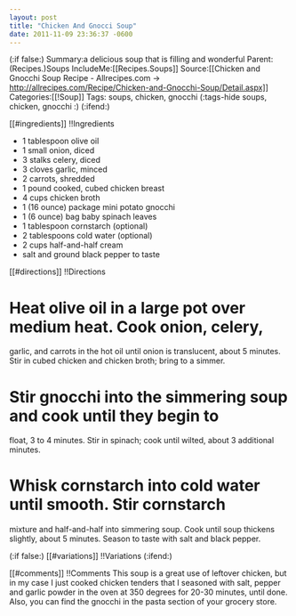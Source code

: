 ```yaml
---
layout: post
title: "Chicken And Gnocci Soup"
date: 2011-11-09 23:36:37 -0600
---
```

(:if false:)
Summary:a delicious soup that is filling and wonderful
Parent:(Recipes.)Soups
IncludeMe:[[Recipes.Soups]]
Source:[[Chicken and Gnocchi Soup Recipe - Allrecipes.com -> http://allrecipes.com/Recipe/Chicken-and-Gnocchi-Soup/Detail.aspx]]
Categories:[[!Soup]]
Tags: soups, chicken, gnocchi
(:tags-hide soups, chicken, gnocchi :)
(:ifend:)

[[#ingredients]]
!!Ingredients
* 1 tablespoon olive oil
* 1 small onion, diced
* 3 stalks celery, diced
* 3 cloves garlic, minced
* 2 carrots, shredded
* 1 pound cooked, cubed chicken breast
* 4 cups chicken broth
* 1 (16 ounce) package mini potato gnocchi
* 1 (6 ounce) bag baby spinach leaves
* 1 tablespoon cornstarch (optional)
* 2 tablespoons cold water (optional)
* 2 cups half-and-half cream
* salt and ground black pepper to taste




[[#directions]]
!!Directions
# Heat olive oil in a large pot over medium heat. Cook onion, celery,
  garlic, and carrots in the hot oil until onion is translucent, about 5
  minutes. Stir in cubed chicken and chicken broth; bring to a simmer. 

# Stir gnocchi into the simmering soup and cook until they begin to
  float, 3 to 4 minutes. Stir in spinach; cook until wilted, about 3
  additional minutes.
  
# Whisk cornstarch into cold water until smooth. Stir cornstarch
  mixture and half-and-half into simmering soup. Cook until soup
  thickens slightly, about 5 minutes. Season to taste with salt and
  black pepper. 

(:if false:)
[[#variations]]
!!Variations
(:ifend:)

[[#comments]]
!!Comments
This soup is a great use of leftover chicken, but in my case I just cooked chicken tenders that I seasoned with salt, pepper and garlic powder in the oven at 350 degrees for 20-30 minutes, until done. Also, you can find the gnocchi in the pasta section of your grocery store. 

